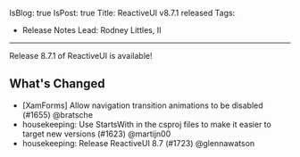 IsBlog: true
IsPost: true
Title: ReactiveUI v8.7.1 released
Tags: 
  - Release Notes
Lead: Rodney Littles, II
---

Release 8.7.1 of ReactiveUI is available!

## What's Changed

* [XamForms] Allow navigation transition animations to be disabled (#1655) @bratsche
* housekeeping: Use StartsWith in the csproj files to make it easier to target new versions (#1623) @martijn00
* housekeeping: Release ReactiveUI 8.7 (#1723) @glennawatson
